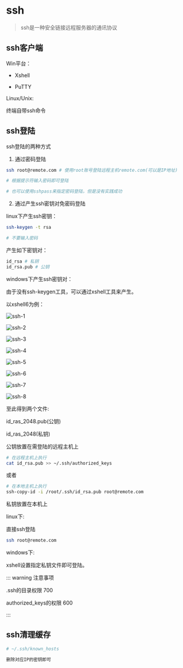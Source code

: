 # ssh

> ssh是一种安全链接远程服务器的通讯协议

## ssh客户端

Win平台：

- Xshell

- PuTTY

Linux/Unix:

终端自带ssh命令

## ssh登陆

ssh登陆的两种方式

1. 通过密码登陆

```bash
ssh root@remote.com # 使用root账号登陆远程主机remote.com(可以是IP地址)

# 根据提示符输入密码即可登陆

# 也可以使用sshpass来指定密码登陆，但是没有实践成功
```

2. 通过产生ssh密钥对免密码登陆

linux下产生ssh密钥：

```bash
ssh-keygen -t rsa

# 不要输入密码
```

产生如下密钥对：

```bash
id_rsa # 私钥
id_rsa.pub # 公钥
```

windows下产生ssh密钥对：

由于没有ssh-keygen工具，可以通过xshell工具来产生。

以xshell6为例：

![ssh-1](../img/ssh-1.jpg)

![ssh-2](../img/ssh-2.jpg)

![ssh-3](../img/ssh-3.jpg)

![ssh-4](../img/ssh-4.jpg)

![ssh-5](../img/ssh-5.jpg)

![ssh-6](../img/ssh-6.jpg)

![ssh-7](../img/ssh-7.jpg)

![ssh-8](../img/ssh-8.jpg)

至此得到两个文件:

id_ras_2048.pub(公钥)

id_ras_2048(私钥)

公钥放置在需登陆的远程主机上

```bash
# 在远程主机上执行
cat id_rsa.pub >> ~/.ssh/authorized_keys
```

或者

```bash
# 在本地主机上执行
ssh-copy-id -i /root/.ssh/id_rsa.pub root@remote.com
```

私钥放置在本机上

linux下:

直接ssh登陆

```bash
ssh root@remote.com
```

windows下:

xshell设置指定私钥文件即可登陆。

::: warning 注意事项

.ssh的目录权限 700

authorized_keys的权限 600

:::

## ssh清理缓存

```bash
# ~/.ssh/known_hosts

删除对应IP的密钥即可
```
